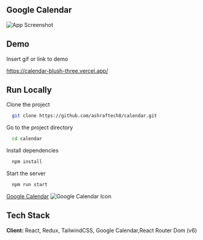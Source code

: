 
## Google Calendar

![App Screenshot](https://wplook.com/docs/wp-content/uploads/2016/09/Google-Calendar.png)


## Demo

Insert gif or link to demo

https://calendar-blush-three.vercel.app/
## Run Locally

Clone the project

```bash
  git clone https://github.com/ashraftech8/calendar.git
```

Go to the project directory

```bash
  cd calendar
```

Install dependencies

```bash
  npm install
```

Start the server

```bash
  npm run start
```


[Google Calendar](https://www.gstatic.com/images/branding/product/1x/calendar_2020q4_48dp.png)
![Google Calendar Icon](https://www.gstatic.com/images/branding/product/1x/calendar_2020q4_48dp.png)






## Tech Stack

**Client:** 
React, 
Redux, TailwindCSS, Google Calendar,React Router Dom (v6)



